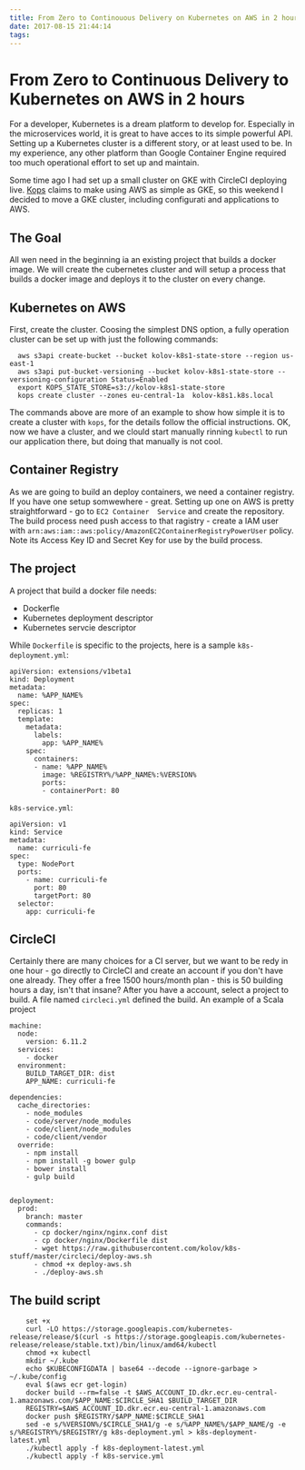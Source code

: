 ```yaml
---
title: From Zero to Continouous Delivery on Kubernetes on AWS in 2 hours
date: 2017-08-15 21:44:14
tags:
---
```


# From Zero to Continuous Delivery to Kubernetes on AWS in 2 hours

For a developer, Kubernetes is a dream platform to develop for. 
Especially in the microservices world, it is great to have acces to its simple powerful API. 
Setting up a Kubernetes cluster is a different story, or at least used to be. 
In my experience, any other platform than Google Container Engine required too much operational effort to set up and maintain. 

Some time ago I had set up a small cluster on GKE with CircleCI deploying live. 
<a href="https://github.com/kubernetes/kops">Kops</a> claims to make using AWS as simple as GKE, 
so this weekend I decided to move a GKE cluster, including configurati and applications to AWS. 

## The Goal
All wen need in the beginning ia an existing project that builds a docker image. We will create the cubernetes 
cluster 
and will setup a process that builds a docker image and deploys it to the cluster on every change.

## Kubernetes on AWS
First, create the cluster. Coosing the simplest DNS option, a fully operation cluster can be set up with just 
the following commands:

      aws s3api create-bucket --bucket kolov-k8s1-state-store --region us-east-1
      aws s3api put-bucket-versioning --bucket kolov-k8s1-state-store --versioning-configuration Status=Enabled
      export KOPS_STATE_STORE=s3://kolov-k8s1-state-store 
      kops create cluster --zones eu-central-1a  kolov-k8s1.k8s.local

The commands above are more of an example to show how simple it is to create a cluster with `kops`, for the details 
follow the official
 instructions.
 OK, now we have a cluster, and we clould start manually rinning `kubectl` to run our application there, but 
doing that manually is not cool. 

## Container Registry
As we are going to build an deploy containers, we need a container registry. 
If you have one setup somwewhere - great. Setting up one on AWS is pretty straightforward - go to `EC2 Container 
Service` and create the repository. The build process need push access to that ragistry - create a IAM user with 
`arn:aws:iam::aws:policy/AmazonEC2ContainerRegistryPowerUser` policy. Note its Access Key ID and Secret Key for use by 
the build process.

## The project

A project that build a docker file needs:
* Dockerfle
* Kubernetes deployment descriptor
* Kubernetes servcie descriptor

While `Dockerfile` is specific to the projects, here is a sample `k8s-deployment.yml`:

    apiVersion: extensions/v1beta1
    kind: Deployment
    metadata:
      name: %APP_NAME%
    spec:
      replicas: 1
      template:
        metadata:
          labels:
            app: %APP_NAME%
        spec:
          containers:
          - name: %APP_NAME%
            image: %REGISTRY%/%APP_NAME%:%VERSION%
            ports:
            - containerPort: 80
            
`k8s-service.yml`:
            
    apiVersion: v1
    kind: Service
    metadata:
      name: curriculi-fe
    spec:
      type: NodePort
      ports:
        - name: curriculi-fe
          port: 80
          targetPort: 80
      selector:
        app: curriculi-fe

## CircleCI

Certainly there are  many choices for a CI server, but we want to be redy in one hour - go directly to 
CircleCI and create an account if you don't have one already. They
offer a free 1500 hours/month plan - this is 50 building hours a day, isn't that insane? After you have a account, 
select a project to build. A file 
named `circleci.yml` defined the build. An example of a Scala project

    machine:
      node:
        version: 6.11.2
      services:
        - docker
      environment: 
        BUILD_TARGET_DIR: dist
        APP_NAME: curriculi-fe
    
    dependencies:
      cache_directories:
        - node_modules
        - code/server/node_modules
        - code/client/node_modules
        - code/client/vendor
      override:
        - npm install
        - npm install -g bower gulp
        - bower install
        - gulp build
    
    
    deployment:
      prod:
        branch: master
        commands:
          - cp docker/nginx/nginx.conf dist
          - cp docker/nginx/Dockerfile dist
          - wget https://raw.githubusercontent.com/kolov/k8s-stuff/master/circleci/deploy-aws.sh
          - chmod +x deploy-aws.sh
          - ./deploy-aws.sh
        
## The build script


		set +x
		curl -LO https://storage.googleapis.com/kubernetes-release/release/$(curl -s https://storage.googleapis.com/kubernetes-release/release/stable.txt)/bin/linux/amd64/kubectl
		chmod +x kubectl
		mkdir ~/.kube
		echo $KUBECONFIGDATA | base64 --decode --ignore-garbage > ~/.kube/config
		eval $(aws ecr get-login)
		docker build --rm=false -t $AWS_ACCOUNT_ID.dkr.ecr.eu-central-1.amazonaws.com/$APP_NAME:$CIRCLE_SHA1 $BUILD_TARGET_DIR
		REGISTRY=$AWS_ACCOUNT_ID.dkr.ecr.eu-central-1.amazonaws.com
		docker push $REGISTRY/$APP_NAME:$CIRCLE_SHA1
		sed -e s/%VERSION%/$CIRCLE_SHA1/g -e s/%APP_NAME%/$APP_NAME/g -e s/%REGISTRY%/$REGISTRY/g k8s-deployment.yml > k8s-deployment-latest.yml
		./kubectl apply -f k8s-deployment-latest.yml
		./kubectl apply -f k8s-service.yml
		
 